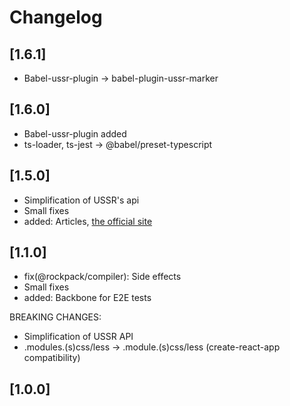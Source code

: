 # Changelog

## [1.6.1]
- Babel-ussr-plugin -> babel-plugin-ussr-marker

## [1.6.0]
- Babel-ussr-plugin added
- ts-loader, ts-jest -> @babel/preset-typescript

## [1.5.0]
- Simplification of USSR's api
- Small fixes
- added: Articles, [the official site](http://rockpack.io/)

## [1.1.0]
- fix(@rockpack/compiler): Side effects
- Small fixes
- added: Backbone for E2E tests

BREAKING CHANGES:

- Simplification of USSR API
- .modules.(s)css/less -> .module.(s)css/less (create-react-app compatibility)

## [1.0.0]
